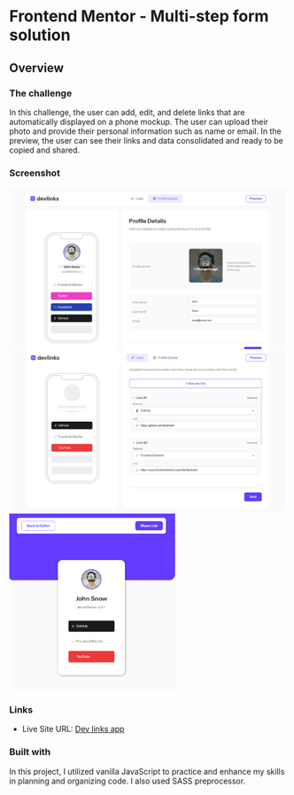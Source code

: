 # Frontend Mentor - Multi-step form solution

## Overview

### The challenge

In this challenge, the user can add, edit, and delete links that are automatically displayed on a phone mockup. The user can upload their photo and provide their personal information such as name or email. In the preview, the user can see their links and data consolidated and ready to be copied and shared.

### Screenshot

<img src="./src/assets/images/Zrzut ekranu 2024-02-09 153323.png" width="500">
<img src="./src/assets/images/Zrzut ekranu 2024-02-09 153450.png" width="500">
<img src="./src/assets/images/Zrzut ekranu 2024-02-09 153543.png" width="300">

### Links

- Live Site URL: [Dev links app](https://dev-links-bednar.netlify.app/)

### Built with

In this project, I utilized vanilla JavaScript to practice and enhance my skills in planning and organizing code. I also used SASS preprocessor.
